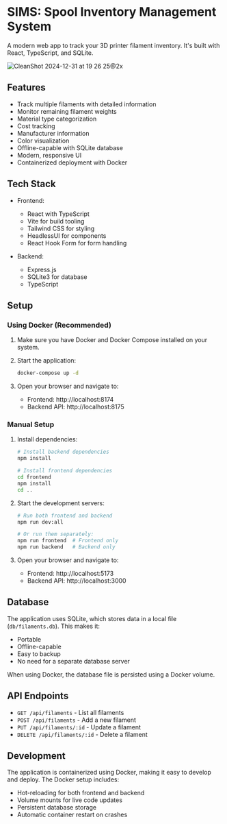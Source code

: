 # SIMS: Spool Inventory Management System

A modern web app to track your 3D printer filament inventory. It's built with React, TypeScript, and SQLite.

![CleanShot 2024-12-31 at 19 26 25@2x](https://github.com/user-attachments/assets/37979d7f-9ca2-42ba-b475-0cd54b84b5a3)

## Features

- Track multiple filaments with detailed information
- Monitor remaining filament weights
- Material type categorization
- Cost tracking
- Manufacturer information
- Color visualization
- Offline-capable with SQLite database
- Modern, responsive UI
- Containerized deployment with Docker

## Tech Stack

- Frontend:
  - React with TypeScript
  - Vite for build tooling
  - Tailwind CSS for styling
  - HeadlessUI for components
  - React Hook Form for form handling

- Backend:
  - Express.js
  - SQLite3 for database
  - TypeScript

## Setup

### Using Docker (Recommended)

1. Make sure you have Docker and Docker Compose installed on your system.

2. Start the application:
   ```bash
   docker-compose up -d
   ```

3. Open your browser and navigate to:
   - Frontend: http://localhost:8174
   - Backend API: http://localhost:8175

### Manual Setup

1. Install dependencies:
   ```bash
   # Install backend dependencies
   npm install

   # Install frontend dependencies
   cd frontend
   npm install
   cd ..
   ```

2. Start the development servers:
   ```bash
   # Run both frontend and backend
   npm run dev:all

   # Or run them separately:
   npm run frontend  # Frontend only
   npm run backend   # Backend only
   ```

3. Open your browser and navigate to:
   - Frontend: http://localhost:5173
   - Backend API: http://localhost:3000

## Database

The application uses SQLite, which stores data in a local file (`db/filaments.db`). This makes it:
- Portable
- Offline-capable
- Easy to backup
- No need for a separate database server

When using Docker, the database file is persisted using a Docker volume.

## API Endpoints

- `GET /api/filaments` - List all filaments
- `POST /api/filaments` - Add a new filament
- `PUT /api/filaments/:id` - Update a filament
- `DELETE /api/filaments/:id` - Delete a filament

## Development

The application is containerized using Docker, making it easy to develop and deploy. The Docker setup includes:
- Hot-reloading for both frontend and backend
- Volume mounts for live code updates
- Persistent database storage
- Automatic container restart on crashes 
